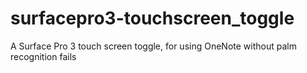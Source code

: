 # surfacepro3-touchscreen_toggle
A Surface Pro 3 touch screen toggle, for using OneNote without palm recognition fails

